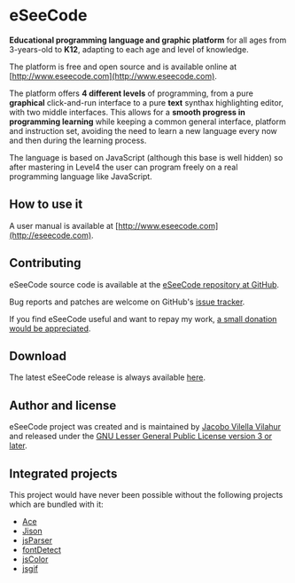 eSeeCode
========

**Educational programming language and graphic platform** for all ages from 3-years-old to **K12**, adapting to each age and level of knowledge.

The platform is free and open source and is available online at [http://www.eseecode.com](http://www.eseecode.com).

The platform offers **4 different levels** of programming, from a pure **graphical** click-and-run interface to a pure **text** synthax highlighting editor, with two middle interfaces. This allows for a **smooth progress in programming learning** while keeping a common general interface, platform and instruction set, avoiding the need to learn a new language every now and then during the learning process.

The language is based on JavaScript (although this base is well hidden) so after mastering in Level4 the user can program freely on a real programming language like JavaScript.

How to use it
-------------

A user manual is available at [http://www.eseecode.com](http://eseecode.com).

Contributing
------------

eSeeCode source code is available at the [eSeeCode repository at GitHub](https://github.com/jacobo221/eseecode).

Bug reports and patches are welcome on GitHub's [issue tracker](https://github.com/jacobo221/eseecode/issues).

If you find eSeeCode useful and want to repay my work, [a small donation would be appreciated](https://pledgie.com/campaigns/25803).

Download
--------

The latest eSeeCode release is always available [here](https://github.com/jacobo221/eseecode/archive/master.zip).

Author and license
------------------

eSeeCode project was created and is maintained by [Jacobo Vilella Vilahur](mailto:jvilella@eseecode.com) and released under the [GNU Lesser General Public License version 3 or later](https://gnu.org/licenses/gpl.html).

Integrated projects
-------------------

This project would have never been possible without the following projects which are bundled with it:
* [Ace](http://ace.c9.io/)
* [Jison](http://zaach.github.io/jison/)
* [jsParser](http://cjihrig.com/blog/creating-a-javascript-parser/)
* [fontDetect](http://www.lalit.org/lab/javascript-css-font-detect/)
* [jsColor](http://jscolor.com/)
* [jsgif](http://github.com/antimatter15/jsgif/)
